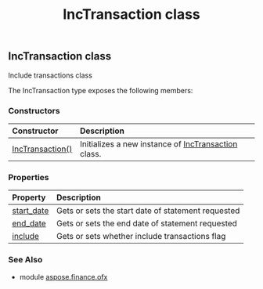 ﻿---
title: IncTransaction class
second_title: Aspose.Finance for Python via .NET API References
description: 
type: docs
weight: 430
url: /python-net/aspose.finance.ofx/inctransaction/
is_root: false
---

## IncTransaction class

Include transactions class



The IncTransaction type exposes the following members:

### Constructors
| Constructor | Description |
| :- | :- |
| [IncTransaction()](/finance/python-net/aspose.finance.ofx/inctransaction/__init__/#) | Initializes a new instance of [IncTransaction](/finance/python-net/aspose.finance.ofx/inctransaction) class. |


### Properties
| Property | Description |
| :- | :- |
| [start_date](/finance/python-net/aspose.finance.ofx/inctransaction/start_date) | Gets or sets the start date of statement requested |
| [end_date](/finance/python-net/aspose.finance.ofx/inctransaction/end_date) | Gets or sets the end date of statement requested |
| [include](/finance/python-net/aspose.finance.ofx/inctransaction/include) | Gets or sets whether include transactions flag |


### See Also

* module [aspose.finance.ofx](../)
